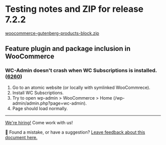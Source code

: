 # Testing notes and ZIP for release 7.2.2

[woocommerce-gutenberg-products-block.zip](https://github.com/woocommerce/woocommerce-gutenberg-products-block/files/8495877/woocommerce-gutenberg-products-block.zip)

## Feature plugin and package inclusion in WooCommerce

### WC-Admin doesn't crash when WC Subscriptions is installed. ([6260](https://github.com/woocommerce/woocommerce-gutenberg-products-block/pull/6260))

1. Go to an atomic website (or locally with symlinked WooCommrece).
2. Install WC Subscriptions.
3. Try to open wp-admin > WooCommerce > Home (/wp-admin/admin.php?page=wc-admin).
4. Page should load normally.

<!-- FEEDBACK -->

---

[We're hiring!](https://woocommerce.com/careers/) Come work with us!

🐞 Found a mistake, or have a suggestion? [Leave feedback about this document here.](https://github.com/woocommerce/woocommerce-gutenberg-products-block/issues/new?assignees=&labels=type%3A+documentation&template=--doc-feedback.md&title=Feedback%20on%20./docs/testing/releases/722.md)

<!-- /FEEDBACK -->
